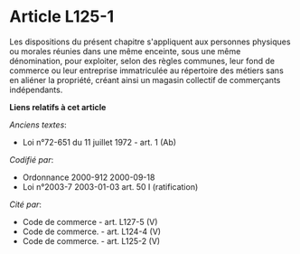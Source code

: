 # Article L125-1

Les dispositions du présent chapitre s'appliquent aux personnes physiques ou morales réunies dans une même enceinte, sous une
même dénomination, pour exploiter, selon des règles communes, leur fond de commerce ou leur entreprise immatriculée au
répertoire des métiers sans en aliéner la propriété, créant ainsi un magasin collectif de commerçants indépendants.

**Liens relatifs à cet article**

_Anciens textes_:

  - Loi n°72-651 du 11 juillet 1972 - art. 1 (Ab)

_Codifié par_:

  - Ordonnance 2000-912 2000-09-18
  - Loi n°2003-7 2003-01-03 art. 50 I (ratification)

_Cité par_:

  - Code de commerce - art. L127-5 (V)
  - Code de commerce. - art. L124-4 (V)
  - Code de commerce. - art. L125-2 (V)
